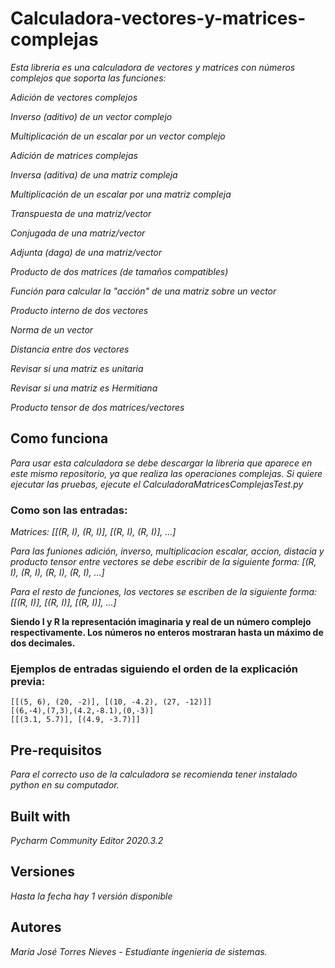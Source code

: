 # Calculadora-vectores-y-matrices-complejas

_Esta libreria es una calculadora de vectores y matrices con números complejos
que soporta las funciones:_

_Adición de vectores complejos_

_Inverso (aditivo) de un vector complejo_

_Multiplicación de un escalar por un vector complejo_

_Adición de matrices complejas_

_Inversa (aditiva) de una matriz compleja_

_Multiplicación de un escalar por una matriz compleja_

_Transpuesta de una matriz/vector_

_Conjugada de una matriz/vector_

_Adjunta (daga) de una matriz/vector_

_Producto de dos matrices (de tamaños compatibles)_

_Función para calcular la "acción" de una matriz sobre un vector_

_Producto interno de dos vectores_

_Norma de un vector_

_Distancia entre dos vectores_

_Revisar si una matriz es unitaria_

_Revisar si una matriz es Hermitiana_

_Producto tensor de dos matrices/vectores_

## Como funciona

_Para usar esta calculadora se debe descargar la libreria que aparece en este mismo repositorio, ya que realiza las operaciones complejas._
_Si quiere ejecutar las pruebas, ejecute el CalculadoraMatricesComplejasTest.py_

### Como son las entradas:

_Matrices: [[(R, I), (R, I)], [(R, I), (R, I)], ...]_

_Para las funiones adición, inverso, multiplicacion escalar, accion, distacia y producto tensor entre vectores se debe escribir de la siguiente forma:
 [(R, I), (R, I), (R, I), (R, I), ...]_
 
_Para el resto de funciones, los vectores se escriben de la siguiente forma: [[(R, I)], [(R, I)], [(R, I)], ...]_

**Siendo I y R la representación imaginaria y real de un número complejo respectivamente. Los números no enteros mostraran hasta un máximo de dos decimales.**

### Ejemplos de entradas siguiendo el orden de la explicación previa:

```
[[(5, 6), (20, -2)], [(10, -4.2), (27, -12)]]
[(6,-4),(7,3),(4.2,-8.1),(0,-3)]
[[(3.1, 5.7)], [(4.9, -3.7)]]
```

## Pre-requisitos

_Para el correcto uso de la calculadora se recomienda tener instalado python en su computador._

## Built with

_Pycharm Community Editor 2020.3.2_

## Versiones

_Hasta la fecha hay 1 versión disponible_

## Autores

_María José Torres Nieves - Estudiante ingenieria de sistemas._
